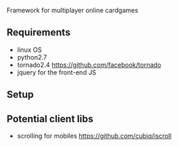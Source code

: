 
Framework for multiplayer online cardgames


Requirements
---

- linux OS
- python2.7
- tornado2.4 https://github.com/facebook/tornado
- jquery for the front-end JS

Setup
---


Potential client libs
---

- scrolling for mobiles https://github.com/cubiq/iscroll

